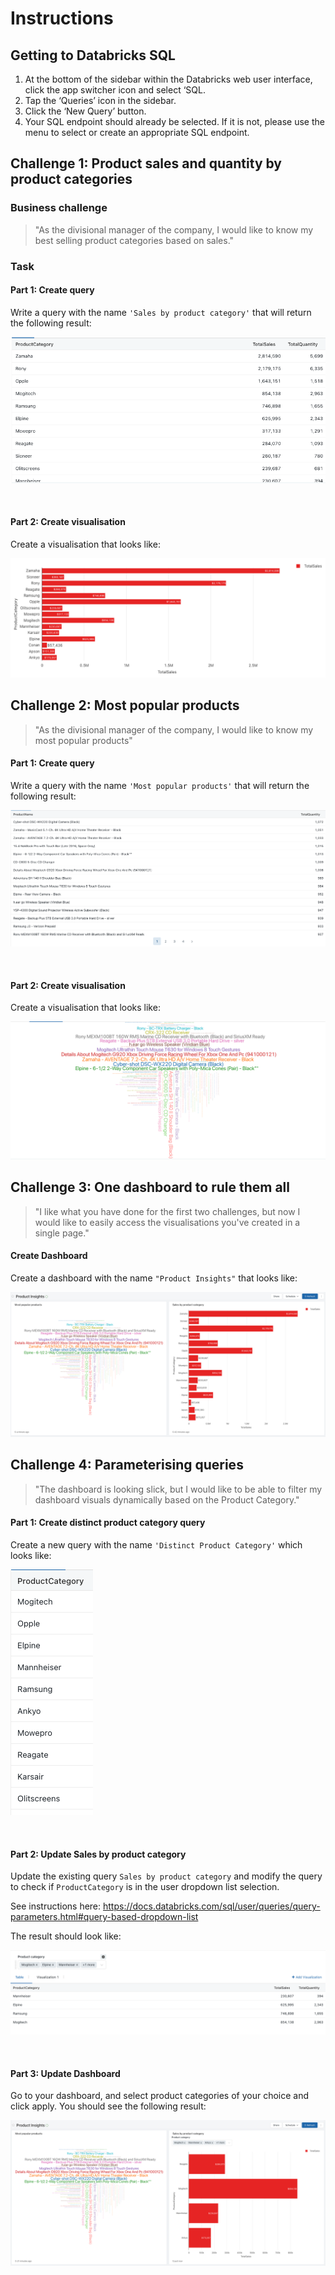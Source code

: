 # Instructions

## Getting to Databricks SQL 
1. At the bottom of the sidebar within the Databricks web user interface, click the app switcher icon and select ‘SQL.
2. Tap the ‘Queries’ icon in the sidebar.
3. Click the ‘New Query’ button.
4. Your SQL endpoint should already be selected. If it is not, please use the menu to select or create an appropriate SQL endpoint.


## Challenge 1: Product sales and quantity by product categories

### Business challenge

> "As the divisional manager of the company, I would like to know my best selling product categories based on sales."

### Task

#### Part 1: Create query

Write a query with the name `'Sales by product category'` that will return the following result: 

![query1-output.png](images/query1-output.png)


<br>

#### Part 2: Create visualisation

Create a visualisation that looks like: 

![viz1-output.png](images/viz1-output.png)

## Challenge 2: Most popular products 

> "As the divisional manager of the company, I would like to know my most popular products" 

#### Part 1: Create query

Write a query with the name `'Most popular products'` that will return the following result: 

![query2-output.png](images/query2-output.png)



<br>


#### Part 2: Create visualisation

Create a visualisation that looks like: 

![viz2-output.png](images/viz2-output.png)



## Challenge 3: One dashboard to rule them all 

> "I like what you have done for the first two challenges, but now I would like to easily access the visualisations you've created in a single page." 

#### Create Dashboard

Create a dashboard with the name `"Product Insights"` that looks like: 

![viz3-output.png](images/viz3-output.png)

## Challenge 4: Parameterising queries 

> "The dashboard is looking slick, but I would like to be able to filter my dashboard visuals dynamically based on the Product Category."

#### Part 1: Create distinct product category query 

Create a new query with the name `'Distinct Product Category'` which looks like: 

![query4a-output.png](images/query4a-output.png)

<br>

#### Part 2: Update Sales by product category

Update the existing query `Sales by product category` and modify the query to check if `ProductCategory` is in the user dropdown list selection.

See instructions here: https://docs.databricks.com/sql/user/queries/query-parameters.html#query-based-dropdown-list

The result should look like: 

![query4b-output.png](images/query4b-output.png)


<br>

#### Part 3: Update Dashboard

Go to your dashboard, and select product categories of your choice and click apply. You should see the following result: 


![viz4-output.png](images/viz4-output.png)